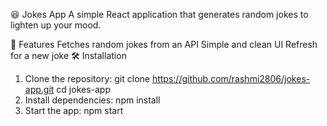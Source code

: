😆 Jokes App
A simple React application that generates random jokes to lighten up your mood.

🚀 Features
  Fetches random jokes from an API
  Simple and clean UI
  Refresh for a new joke
🛠 Installation
1. Clone the repository:
  git clone https://github.com/rashmi2806/jokes-app.git
  cd jokes-app
2. Install dependencies:
  npm install
3. Start the app:
  npm start
